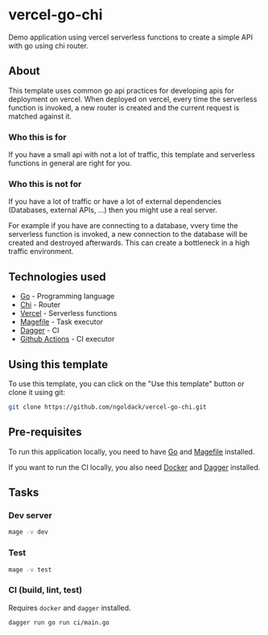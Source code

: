 # vercel-go-chi

Demo application using vercel serverless functions to create a simple API with go using chi router.

## About

This template uses common go api practices for developing apis for deployment on vercel.
When deployed on vercel, every time the serverless function is invoked, a new router is created and the current request is matched against it.

### Who this is for

If you have a small api with not a lot of traffic, this template and serverless functions in general are right for you.

### Who this is not for

If you have a lot of traffic or have a lot of external dependencies (Databases, external APIs, ...) then you might use a real server.

For example if you have are connecting to a database,
vvery time the serverless function is invoked, a new connection to the database will be created and destroyed afterwards. This can create a bottleneck in a high traffic environment.

## Technologies used

- [Go](https://go.dev/) - Programming language
- [Chi](https://go-chi.io/) - Router
- [Vercel](https://vercel.com/) - Serverless functions
- [Magefile](https://magefile.dev/) - Task executor
- [Dagger](https://dagger.io/) - CI
- [Github Actions](https://github.com/features/actions) - CI executor

## Using this template

To use this template, you can click on the "Use this template" button or clone it using git:

```bash
git clone https://github.com/ngoldack/vercel-go-chi.git
```

## Pre-requisites

To run this application locally, you need to have [Go](https://golang.org/) and [Magefile](https://magefile.dev) installed.

If you want to run the CI locally, you also need [Docker](https://www.docker.com/) and [Dagger](https://dagger.io) installed.

## Tasks

### Dev server

```bash
mage -v dev
```

### Test

```bash
mage -v test
```

### CI (build, lint, test)

Requires `docker` and `dagger` installed.

```bash
dagger run go run ci/main.go
```
